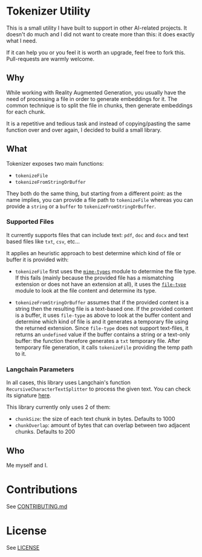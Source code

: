 # Tokenizer Utility
This is a small utility I have built to support in other AI-related projects.
It doesn't do much and I did not want to create more than this: it does exactly what I need.

If it can help you or you feel it is worth an upgrade, feel free to fork this. Pull-requests are warmly welcome.

## Why
While working with Reality Augmented Generation, you usually have the need of processing a file in order to generate embeddings for it. The common technique is to split the file in chunks, then generate embeddings for each chunk.

It is a repetitive and tedious task and instead of copying/pasting the same function over and over again, I decided to build a small library.

## What
Tokenizer exposes two main functions:
- `tokenizeFile`
- `tokenizeFromStringOrBuffer`

They both do the same thing, but starting from a different point: as the name implies, you can provide a file path to `tokenizeFile` whereas you can provide a `string` or a `buffer` to `tokenizeFromStringOrBuffer`.

### Supported Files
It currently supports files that can include text: `pdf`, `doc` and `docx` and text based files like `txt`, `csv`, etc...

It applies an heuristic approach to best determine which kind of file or buffer it is provided with:

- `tokenizeFile` first uses the [`mime-types`](https://www.npmjs.com/package/mime-types) module to determine the file type. If this fails (mainly because the provided file has a mismatching extension or does not have an extension at all), it uses the [`file-type`](https://www.npmjs.com/package/file-type) module to look at the file content and determine its type.

- `tokenizeFromStringOrBuffer` assumes that if the provided content is a string then the resulting file is a text-based one. If the provided content is a buffer, it uses `file-type` as above to look at the buffer content and determine which kind of file is and it generates a temporary file using the returned extension.
Since `file-type` does not support text-files, it returns an `undefined` value if the buffer contains a string or a text-only buffer: the function therefore generates a `txt` temporary file.
After temporary file generation, it calls `tokenizeFile` providing the temp path to it.

### Langchain Parameters
In all cases, this library uses Langchain's function `RecursiveCharacterTextSplitter` to process the given text.
You can check its signature [here](https://v02.api.js.langchain.com/classes/_langchain_textsplitters.RecursiveCharacterTextSplitter.html).

This library currently only uses 2 of them:
- `chunkSize`: the size of each text chunk in bytes. Defaults to 1000
- `chunkOverlap`: amount of bytes that can overlap between two adjacent chunks. Defaults to 200

## Who
Me myself and I.

# Contributions
See [CONTRIBUTING.md](./CONTRIBUTING.md)

# License
See [LICENSE](./LICENSE)
